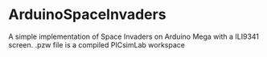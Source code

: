 # ArduinoSpaceInvaders

A simple implementation of Space Invaders on Arduino Mega with a ILI9341 screen.
.pzw file is a compiled PICsimLab workspace

